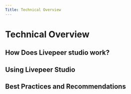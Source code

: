 ```yaml
---
Title: Technical Overview 
---
```


# Technical Overview

## How Does Livepeer studio work?

## Using Livepeer Studio

## Best Practices and Recommendations